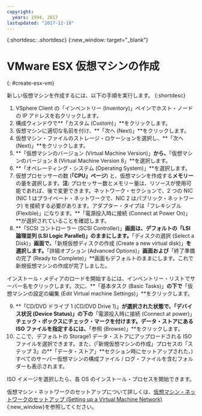 ```yaml
---
copyright:
  years: 1994, 2017
lastupdated: "2017-12-18"
---
```


{:shortdesc: .shortdesc}
{:new_window: target="_blank"}


# VMware ESX 仮想マシンの作成
{: #create-esx-vm}

新しい仮想マシンを作成するには、以下の手順を実行します。
{:shortdesc}

1. VSphere Client の「インベントリー (Inventory)」ペインでホスト・ノードの IP アドレスを右クリックします。
2. 構成ウィンドウで**「カスタム (Custom)」**をクリックします。
3. 仮想マシンに適切な名前を付け、**「次へ (Next)」**をクリックします。
4. 仮想マシン・ファイルのストレージ・ロケーションを選択し、**「次へ (Next)」**をクリックします。
5. **「仮想マシンのバージョン (Virtual Machine Version)」**から、**「仮想マシンのバージョン 8 (Virtual Machine Version 8」**を選択します。 <!-- since we are using vSphere instead of the Web Client to create it (in which case we would use version 11 instead).-->
6. **「オペレーティング・システム (Operating System)」**を選択します。
7. 仮想プロセッサーの数 (**「CPU」ページ**) と、仮想マシンを作成する**メモリー**の量を選択します。**注:** プロセッサー数とメモリー量は、リソースが使用可能であれば、後で変更できます。ネットワーク・セクションで、2 つの NIC (NIC 1 はプライベート・ネットワークで、NIC 2 はパブリック・ネットワーク) を接続する必要があります。アダプター・タイプは「フレキシブル (Flexible)」になります。**「電源投入時に接続 (Connect at Power On)」**が選択されていることを確認します。
8. **「SCSI コントローラー (SCSI Controller)」**画面は、デフォルトの「LSI 論理並列 (LSI Logic Parallel)」のままにします。**「ディスクの選択 (Select a Disk)」**画面で、**「新規仮想ディスクの作成 (Create a new virtual disk)」**を選択します。**「詳細オプション (Advanced Options)」**画面および**「終了準備の完了 (Ready to Complete)」**画面もデフォルトのままにします。これで新規仮想マシンの作成が完了しました。 

インストール・メディアのロードを開始するには、インベントリー・リストでサーバー名をクリックします。次に、**「基本タスク (Basic Tasks)」**の下で**「仮想マシンの設定の編集 (Edit Virtual machine Settings)」**をクリックします。

9. **「CD/DVD ドライブ 1 (CD/DVD Drive 1)」**が選択された状態で、「デバイス状況 (Device Status)」の下の**「電源投入時に接続 (Connect at power)」**チェック・ボックスにチェック・マークを付けます。データ・ストアにある ISO ファイルを指定するには、**「参照 (Browse)」**をクリックします。
10. ここで、デフォルトの Storage1 データ・ストアにアップロードされる ISO ファイルを選択できます。また、(「新規仮想マシンの作成」プロセスの「ステップ 3」の**「データ・ストア」**セクション時にセットアップされた、) すべてのサーバー仮想マシンの構成ファイル / ログ・ファイルを含むフォルダーも表示されます。

ISO イメージを選択したら、各 OS のインストール・プロセスを開始できます。

仮想マシン・ネットワークのセットアップについて詳しくは、[仮想マシン・ネットワークのセットアップ (Setting up a Virtual Machine Network) ](/docs/infrastructure/virtualization/virtual-machine-network-setup.html){:new_window}を参照してください。
